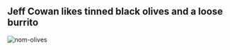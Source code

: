 
## Jeff Cowan likes tinned black olives and a loose burrito

![nom-olives](https://m.media-amazon.com/images/I/61pQDEb5ZcL._SL1350_.jpg)


